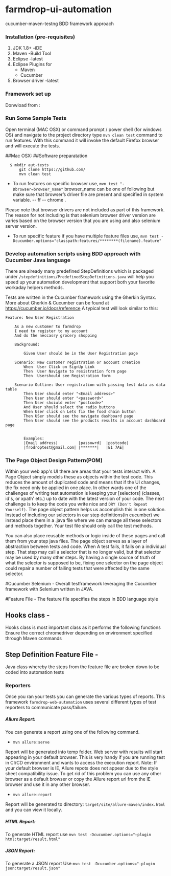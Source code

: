 # farmdrop-ui-automation
cucumber-maven-testng BDD framework approach

### Installation (pre-requisites)
1. JDK 1.8+ -iDE
2. Maven -Build Tool
3. Eclipse -latest
4. Eclipse Plugins for
    - Maven
    - Cucumber
5. Browser driver -latest

### Framework set up
Donwload from :

### Run Some Sample Tests
Open terminal (MAC OSX) or command prompt / power shell (for windows OS) and navigate to the project directory
type `mvn clean test` command to run features. With this command it will invoke the default Firefox browser and will execute the tests.

##Mac OSX:
##Software preparatation

            
      $ mkdir aut-tests
          git clone https://github.com/
          mvn clean test

- To run features on specific browser use, `mvn test "-Dbrowser=browser_name"`
browser_name can be one of following but make sure that browser’s driver file are present and specified in system variable. -- ff -- chrome .

Please note that browser drivers are not included as part of this framework. The reason for not including is that selenium browser driver version are varies based on the browser version that you are using and also selenium server version.

- To run specific feature if you have multiple feature files use,
`mvn test -Dcucumber.options="classpath:features/********(filename).feature"`


### Develop automation scripts using BDD approach with Cucumber Java language
There are already many predefined StepDefinitions which is packaged under `/stepdefinitions/PredefinedStepDefinitions.java` will help you speed up your automation development that support both your favorite workaday helpers methods.

Tests are written in the Cucumber framework using the Gherkin Syntax. More about Gherkin & Cucumber can be found at https://cucumber.io/docs/reference A typical test will look similar to this:

```
Feature: New User Registration 

    As a new customer to farmdrop 
    I need to register to my account
    And do the neccasry grocery shopping

    Background:

        Given User should be in the User Registration page

    Scenario: New customer registration or account creation
        When  User Click on SignUp Link 
        Then  User Navigate to resistration form page
        Then  Usershould see Registration form

    Scenario Outline: User registration with passing test data as data table
        Then User should enter "<Email address>"
        Then User should enter "<password>"
        Then User shoiuld enter "postcode>"
        And User should select the radio buttons 
        When User click on Lets fix the food chain button
        Then USer should see the navigate dashboard page
        Then User should see the products results in account dashboard page


        Examples:
        |Email address|         |passowrd|  |postcode|
        |frodroptest@gmail.com| |*******|   |E1 7AE|
```

### The Page Object Design Pattern(POM)
Within your web app's UI there are areas that your tests interact with. A Page Object simply models these as objects within the test code. This reduces the amount of duplicated code and means that if the UI changes, the fix need only be applied in one place. In other wards one of the challenges of writing test automation is keeping your [selectors] (classes, id's, or xpath' etc.) up to date with the latest version of your code. The next challenge is to keep the code you write nice and `DRY (Don't Repeat Yourself)`. The page object pattern helps us accomplish this in one solution. Instead of including our selectors in our step definitions(in cucumber) we instead place them in a <pagename>.java file where we can manage all these selectors and methods together. Your test file should only call the test methods.

You can also place reusable methods or logic inside of these pages and call them from your step java files. The page object serves as a layer of abstraction between tests and code. When A test fails, it fails on a individual step. That step may call a selector that is no longer valid, but that selector may be used by many other steps. By having a single source of truth of what the selector is supposed to be, fixing one selector on the page object could repair a number of failing tests that were affected by the same selector.

#Cucumber Selenium - 
Overall testframework leveraging the Cucumber framework with Selenium written in JAVA.

#Feature File - 
The feature file specifies the steps in BDD language style

## Hooks class - 
Hooks class is most important class as it performs the following functions
Ensure the correct chromedriver depending on environment specified through Maven commands

## Step Definition Feature File - 
Java class whereby the steps from  the feature file are broken down to be coded into automation tests

### Reporters
Once you ran your tests you can generate the various types of reports. This framework `farmdrop-web-automation` uses several different types of test reporters to communicate pass/failure.
##### Allure Report:
You can generate a report using one of the following command.
- `mvn allure:serve`

Report will be generated into temp folder. Web server with results will start appearing in your default browser. This is very handy if you are running test in CI/CD environment and wants to access the execution report. Note: If your default browser is IE, Allure repots does not appear due to the style sheet compatibility issue. To get rid of this problem you can use any other browser as a default browser or copy the Allure report url from the IE browser and use it in any other browser. 

- `mvn allure:report`

Report will be generated tо directory: `target/site/allure-maven/index.html` and you can view it locally.

##### HTML Report:
To generate HTML report use  `mvn test -Dcucumber.options="–plugin html:target/result.html"`

##### JSON Report:
To generate a JSON report Use `mvn test -Dcucumber.options="–plugin json:target/result.json"`

